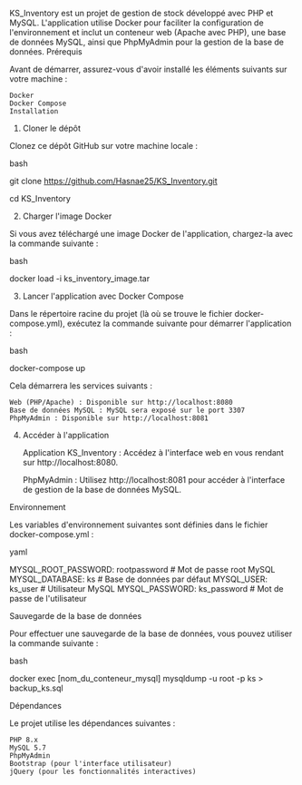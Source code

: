 KS_Inventory est un projet de gestion de stock développé avec PHP et MySQL. L'application utilise Docker pour faciliter la configuration de l'environnement et inclut un conteneur web (Apache avec PHP), une base de données MySQL, ainsi que PhpMyAdmin pour la gestion de la base de données.
Prérequis

Avant de démarrer, assurez-vous d'avoir installé les éléments suivants sur votre machine :

    Docker
    Docker Compose
    Installation
1. Cloner le dépôt

Clonez ce dépôt GitHub sur votre machine locale :

bash

git clone https://github.com/Hasnae25/KS_Inventory.git

cd KS_Inventory

2. Charger l'image Docker

Si vous avez téléchargé une image Docker de l'application, chargez-la avec la commande suivante :

bash

docker load -i ks_inventory_image.tar

3. Lancer l'application avec Docker Compose

Dans le répertoire racine du projet (là où se trouve le fichier docker-compose.yml), exécutez la commande suivante pour démarrer l'application :

bash

docker-compose up

Cela démarrera les services suivants :

    Web (PHP/Apache) : Disponible sur http://localhost:8080
    Base de données MySQL : MySQL sera exposé sur le port 3307
    PhpMyAdmin : Disponible sur http://localhost:8081

4. Accéder à l'application

    Application KS_Inventory : Accédez à l'interface web en vous rendant sur http://localhost:8080.
   
    PhpMyAdmin : Utilisez http://localhost:8081 pour accéder à l'interface de gestion de la base de données MySQL.



Environnement

Les variables d'environnement suivantes sont définies dans le fichier docker-compose.yml :

yaml

MYSQL_ROOT_PASSWORD: rootpassword  # Mot de passe root MySQL
MYSQL_DATABASE: ks                 # Base de données par défaut
MYSQL_USER: ks_user                # Utilisateur MySQL
MYSQL_PASSWORD: ks_password        # Mot de passe de l'utilisateur

Sauvegarde de la base de données

Pour effectuer une sauvegarde de la base de données, vous pouvez utiliser la commande suivante :

bash

docker exec [nom_du_conteneur_mysql] mysqldump -u root -p ks > backup_ks.sql

Dépendances

Le projet utilise les dépendances suivantes :

    PHP 8.x
    MySQL 5.7
    PhpMyAdmin
    Bootstrap (pour l'interface utilisateur)
    jQuery (pour les fonctionnalités interactives)

